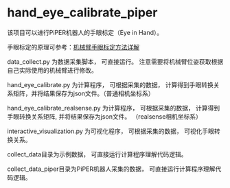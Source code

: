 # hand_eye_calibrate_piper

该项目可以进行PiPER机器人的手眼标定（Eye in Hand）。 


手眼标定的原理可参考：[机械臂手眼标定方法详解](https://blog.csdn.net/leo0308/article/details/141498200)


data_collect.py 为数据采集脚本， 可直接运行。 注意需要将机械臂位姿获取根据自己实际使用的机械臂进行修改。 


hand_eye_calibrate.py 为计算程序， 可根据采集的数据， 计算得到手眼转换关系矩阵，并将结果保存为json文件。（普通相机坐标系）

hand_eye_calibrate_realsense.py 为计算程序， 可根据采集的数据， 计算得到手眼转换关系矩阵, 并将结果保存为json文件。 （realsense相机坐标系）

interactive_visualization.py 为可视化程序， 可根据采集的数据， 可视化手眼转换关系。

collect_data目录为示例数据， 可直接运行计算程序理解代码逻辑。 

collect_data_piper目录为PiPER机器人采集的数据， 可直接运行计算程序理解代码逻辑。 